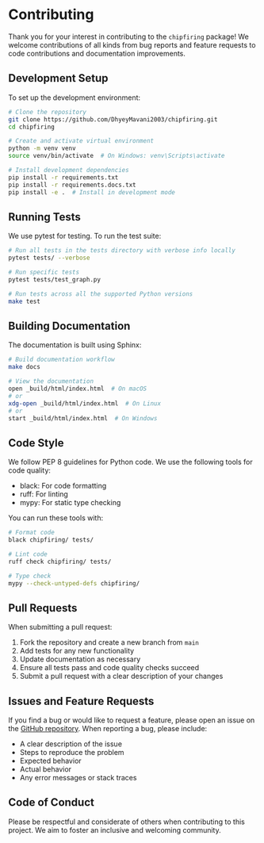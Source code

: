 # Contributing

Thank you for your interest in contributing to the `chipfiring` package! We welcome contributions of all kinds from bug reports and feature requests to code contributions and documentation improvements.

## Development Setup

To set up the development environment:

```bash
# Clone the repository
git clone https://github.com/DhyeyMavani2003/chipfiring.git
cd chipfiring

# Create and activate virtual environment
python -m venv venv
source venv/bin/activate  # On Windows: venv\Scripts\activate

# Install development dependencies
pip install -r requirements.txt
pip install -r requirements.docs.txt
pip install -e .  # Install in development mode
```

## Running Tests

We use pytest for testing. To run the test suite:

```bash
# Run all tests in the tests directory with verbose info locally
pytest tests/ --verbose

# Run specific tests
pytest tests/test_graph.py

# Run tests across all the supported Python versions
make test
```

## Building Documentation

The documentation is built using Sphinx:

```bash
# Build documentation workflow
make docs

# View the documentation
open _build/html/index.html  # On macOS
# or
xdg-open _build/html/index.html  # On Linux
# or
start _build/html/index.html  # On Windows
```

## Code Style

We follow PEP 8 guidelines for Python code. We use the following tools for code quality:

- black: For code formatting
- ruff: For linting
- mypy: For static type checking

You can run these tools with:

```bash
# Format code
black chipfiring/ tests/

# Lint code
ruff check chipfiring/ tests/

# Type check
mypy --check-untyped-defs chipfiring/
```

## Pull Requests

When submitting a pull request:

1. Fork the repository and create a new branch from `main`
2. Add tests for any new functionality
3. Update documentation as necessary
4. Ensure all tests pass and code quality checks succeed
5. Submit a pull request with a clear description of your changes

## Issues and Feature Requests

If you find a bug or would like to request a feature, please open an issue on the [GitHub repository](https://github.com/DhyeyMavani2003/chipfiring/issues). When reporting a bug, please include:

- A clear description of the issue
- Steps to reproduce the problem
- Expected behavior
- Actual behavior
- Any error messages or stack traces

## Code of Conduct

Please be respectful and considerate of others when contributing to this project. We aim to foster an inclusive and welcoming community.
